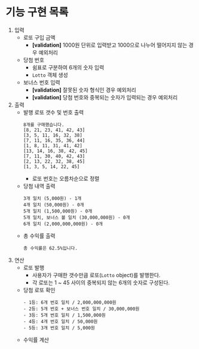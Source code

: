 # 기능 구현 목록

1. 입력
   - 로또 구입 금액
     - **[validation]** 1000원 단위로 입력받고 1000으로 나누어 떨어지지 않는 경우 예외처리
   - 당첨 번호
     - 쉼표로 구분하여 6개의 숫자 입력
     - `Lotto` 객체 생성
   - 보너스 번호 입력
     - **[validation]** 잘못된 숫자 형식인 경우 예외처리
     - **[validation]** 당첨 번호와 중복되는 숫자가 입력되는 경우 예외처리
2. 출력
   - 발행 로또 갯수 및 번호 출력
     ```
     8개를 구매했습니다.
     [8, 21, 23, 41, 42, 43]
     [3, 5, 11, 16, 32, 38]
     [7, 11, 16, 35, 36, 44]
     [1, 8, 11, 31, 41, 42]
     [13, 14, 16, 38, 42, 45]
     [7, 11, 30, 40, 42, 43]
     [2, 13, 22, 32, 38, 45]
     [1, 3, 5, 14, 22, 45]
     ```
     - 로또 번호는 오름차순으로 정렬
   - 당첨 내역 출력
     ```
     3개 일치 (5,000원) - 1개
     4개 일치 (50,000원) - 0개
     5개 일치 (1,500,000원) - 0개
     5개 일치, 보너스 볼 일치 (30,000,000원) - 0개
     6개 일치 (2,000,000,000원) - 0개
     ```
   - 총 수익률 출력
     ```
     총 수익률은 62.5%입니다.
     ```
3. 연산
   - 로또 발행
     - 사용자가 구매한 갯수만큼 로또(`Lotto` object)를 발행한다.
     - 각 로또는 1 ~ 45 사이의 중복되지 않는 6개의 숫자로 구성된다.
   - 당첨 로또 확인
     ```
     - 1등: 6개 번호 일치 / 2,000,000,000원
     - 2등: 5개 번호 + 보너스 번호 일치 / 30,000,000원
     - 3등: 5개 번호 일치 / 1,500,000원
     - 4등: 4개 번호 일치 / 50,000원
     - 5등: 3개 번호 일치 / 5,000원
     ```
   - 수익률 계산
